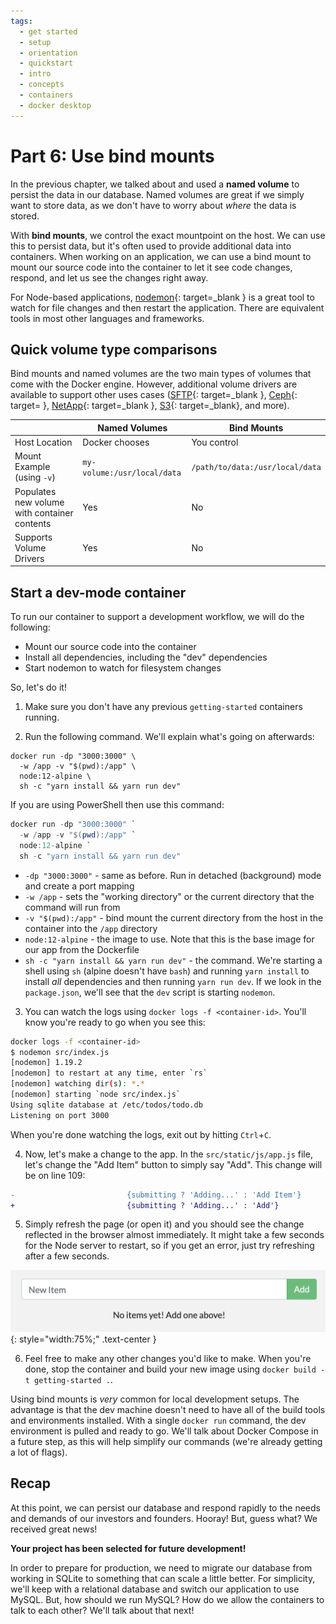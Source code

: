 ```yaml
---
tags:
  - get started
  - setup
  - orientation
  - quickstart
  - intro
  - concepts
  - containers
  - docker desktop
---
```


# Part 6: Use bind mounts

In the previous chapter, we talked about and used a **named volume** to persist
the data in our database. Named volumes are great if we simply want to store
data, as we don't have to worry about _where_ the data is stored.

With **bind mounts**, we control the exact mountpoint on the host. We can use
this to persist data, but it's often used to provide additional data into
containers. When working on an application, we can use a bind mount to mount
our source code into the container to let it see code changes, respond, and let
us see the changes right away.

For Node-based applications, [nodemon](https://npmjs.com/package/nodemon){: target=_blank }
is a great tool to watch for file changes and then restart the application.
There are equivalent tools in most other languages and frameworks.

## Quick volume type comparisons

Bind mounts and named volumes are the two main types of volumes that come with
the Docker engine. However, additional volume drivers are available to support
other uses cases ([SFTP](https://github.com/vieux/docker-volume-sshfs){: target=_blank },
[Ceph](https://ceph.com/geen-categorie/getting-started-with-the-docker-rbd-volume-plugin/){: target= },
[NetApp](https://netappdvp.readthedocs.io/en/stable/){: target=_blank },
[S3](https://github.com/elementar/docker-s3-volume){: target=_blank}, and more).

|   | Named Volumes | Bind Mounts |
| - | ------------- | ----------- |
| Host Location | Docker chooses | You control |
| Mount Example (using `-v`) | `my-volume:/usr/local/data` | `/path/to/data:/usr/local/data` |
| Populates new volume with container contents | Yes | No |
| Supports Volume Drivers | Yes | No |

## Start a dev-mode container

To run our container to support a development workflow, we will do the following:

- Mount our source code into the container
- Install all dependencies, including the "dev" dependencies
- Start nodemon to watch for filesystem changes

So, let's do it!

1. Make sure you don't have any previous `getting-started` containers running.

2. Run the following command. We'll explain what's going on afterwards:

```shell
docker run -dp "3000:3000" \
  -w /app -v "$(pwd):/app" \
  node:12-alpine \
  sh -c "yarn install && yarn run dev"
```

If you are using PowerShell then use this command:

```powershell
docker run -dp "3000:3000" `
  -w /app -v "$(pwd):/app" `
  node:12-alpine `
  sh -c "yarn install && yarn run dev"
```

- `-dp "3000:3000"` - same as before. Run in detached (background) mode and create
a port mapping
- `-w /app` - sets the "working directory" or the current directory that the
command will run from
- `-v "$(pwd):/app"` - bind mount the current directory from the host in the
container into the `/app` directory
- `node:12-alpine` - the image to use. Note that this is the base image for
our app from the Dockerfile
- `sh -c "yarn install && yarn run dev"` - the command. We're starting a shell
using `sh` (alpine doesn't have `bash`) and running `yarn install` to install
_all_ dependencies and then running `yarn run dev`. If we look in the
`package.json`, we'll see that the `dev` script is starting `nodemon`.

3. You can watch the logs using `docker logs -f <container-id>`. You'll know
you're ready to go when you see this:

```bash
docker logs -f <container-id>
$ nodemon src/index.js
[nodemon] 1.19.2
[nodemon] to restart at any time, enter `rs`
[nodemon] watching dir(s): *.*
[nodemon] starting `node src/index.js`
Using sqlite database at /etc/todos/todo.db
Listening on port 3000
```

When you're done watching the logs, exit out by hitting `Ctrl`+`C`.

4. Now, let's make a change to the app. In the `src/static/js/app.js` file,
let's change the "Add Item" button to simply say "Add". This change will be on
line 109:

```diff
-                         {submitting ? 'Adding...' : 'Add Item'}
+                         {submitting ? 'Adding...' : 'Add'}
```

5. Simply refresh the page (or open it) and you should see the change reflected
in the browser almost immediately. It might take a few seconds for the Node
server to restart, so if you get an error, just try refreshing after a few seconds.

![Screenshot of updated label for Add button](../assets/images/get-started/updated-add-button.png){: style="width:75%;" .text-center }

6. Feel free to make any other changes you'd like to make. When you're done,
stop the container and build your new image using `docker build -t getting-started .`.

Using bind mounts is _very_ common for local development setups. The advantage
is that the dev machine doesn't need to have all of the build tools and
environments installed. With a single `docker run` command, the dev environment
is pulled and ready to go. We'll talk about Docker Compose in a future step, as
this will help simplify our commands (we're already getting a lot of flags).

## Recap

At this point, we can persist our database and respond rapidly to the needs and
demands of our investors and founders. Hooray! But, guess what? We received
great news!

**Your project has been selected for future development!**

In order to prepare for production, we need to migrate our database from
working in SQLite to something that can scale a little better. For simplicity,
we'll keep with a relational database and switch our application to use MySQL.
But, how should we run MySQL? How do we allow the containers to talk to each
other? We'll talk about that next!
